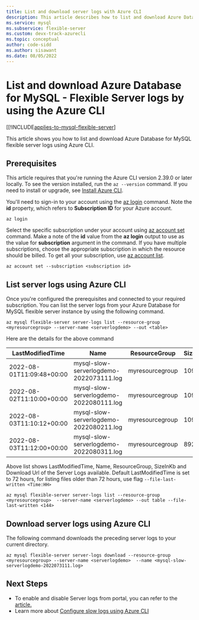 ```yaml
---
title: List and download server logs with Azure CLI
description: This article describes how to list and download Azure Database for MySQL - Flexible Server logs by using the Azure CLI.
ms.service: mysql
ms.subservice: flexible-server
ms.custom: devx-track-azurecli
ms.topic: conceptual
author: code-sidd
ms.author: sisawant
ms.date: 08/05/2022
---
```

# List and download Azure Database for MySQL - Flexible Server logs by using the Azure CLI

[[!INCLUDE[applies-to-mysql-flexible-server](../includes/applies-to-mysql-flexible-server.md)]

This article shows you how to list and download Azure Database for MySQL flexible server logs using Azure CLI.

## Prerequisites

This article requires that you're running the Azure CLI version 2.39.0 or later locally. To see the version installed, run the `az --version` command. If you need to install or upgrade, see [Install Azure CLI](/cli/azure/install-azure-cli).

You'll need to sign-in to your account using the [az login](/cli/azure/reference-index#az-login) command. Note the **id** property, which refers to **Subscription ID** for your Azure account.

```azurecli-interactive
az login
```

Select the specific subscription under your account using [az account set](/cli/azure/account) command. Make a note of the **id** value from the **az login** output to use as the value for **subscription** argument in the command. If you have multiple subscriptions, choose the appropriate subscription in which the resource should be billed. To get all your subscription, use [az account list](/cli/azure/account#az-account-list).

```azurecli
az account set --subscription <subscription id>
```

## List server logs using Azure CLI

Once you're configured the prerequisites and connected to your required subscription.
You can list the server logs from your Azure Database for MySQL flexible server instance by using the following command.


```azurecli
az mysql flexible-server server-logs list --resource-group <myresourcegroup> --server-name <serverlogdemo> --out <table>
```

Here are the details for the above command

LastModifiedTime | Name  | ResourceGroup | SizeInKb  | TypePropertiesType  | Url
---|---|---|---|---|---|
2022-08-01T11:09:48+00:00 | mysql-slow-serverlogdemo-2022073111.log  | myresourcegroup | 10947 | slowlog | `https://00000000000.file.core.windows.net/0000000serverlog/slowlogs/mysql-slow-serverlogdemo-2022073111.log?`
2022-08-02T11:10:00+00:00 | mysql-slow-serverlogdemo-2022080111.log  | myresourcegroup | 10927 | slowlog | `https://00000000000.file.core.windows.net/0000000serverlog/slowlogs/mysql-slow-serverlogdemo-2022080111.log?`
2022-08-03T11:10:12+00:00   | mysql-slow-serverlogdemo-2022080211.log  | myresourcegroup | 10936 | slowlog | `https://00000000000.file.core.windows.net/0000000serverlog/slowlogs/mysql-slow-serverlogdemo-2022080211.log?`
2022-08-03T11:12:00+00:00 | mysql-slow-serverlogdemo-2022080311.log  | myresourcegroup | 8920 | slowlog | `https://00000000000.file.core.windows.net/0000000serverlog/slowlogs/mysql-slow-serverlogdemo-2022080311.log?`


Above list shows LastModifiedTime, Name, ResourceGroup, SizeInKb and Download Url of the Server Logs available.
Default LastModifiedTime is set to 72 hours, for listing files older than 72 hours, use flag `--file-last-written <Time:HH>`

```azurecli
az mysql flexible-server server-logs list --resource-group <myresourcegroup>  --server-name <serverlogdemo> --out table --file-last-written <144>
```

## Download server logs using Azure CLI

The following command downloads the preceding server logs to your current directory.

```azurecli
az mysql flexible-server server-logs download --resource-group <myresourcegroup> --server-name <serverlogdemo>  --name <mysql-slow-serverlogdemo-2022073111.log>
```

## Next Steps
- To enable and disable Server logs from portal, you can refer to the [article.](./how-to-server-logs-portal.md)
- Learn more about [Configure slow logs using Azure CLI](./tutorial-query-performance-insights.md#configure-slow-query-logs-by-using-the-azure-cli)
